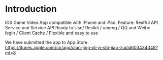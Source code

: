Introduction
=========================

iOS Game Video App compatible with iPhone and iPad.
Feature:
Restful API Service and Service API Ready to Use/
Restkit / umeng / QQ and Weibo login / Client Cache /
Flexible and easy to use

We have submitted the app to App Store:
https://itunes.apple.com/cn/app/dian-jing-di-yi-shi-jiao-zui/id603434348?mt=8
